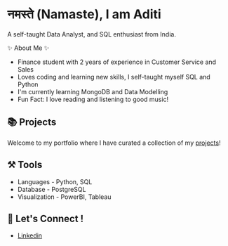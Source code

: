 # नमस्ते (Namaste), I am Aditi 
A self-taught Data Analyst, and SQL enthusiast from India.

:sparkles:	About Me :sparkles:	

- Finance student with 2 years of experience in Customer Service and Sales
- Loves coding and learning new skills, I self-taught myself SQL and Python
- I'm currently learning MongoDB and Data Modelling
- Fun Fact: I love reading and listening to good music!

## :books:	Projects
Welcome to my portfolio where I have curated a collection of my [projects](https://github.com/Aditi-2512/Portfolio-Data_Analytics)!

## :hammer_and_pick:	Tools
- Languages - Python, SQL
- Database - PostgreSQL
- Visualization - PowerBI, Tableau

## :wave:	Let's Connect !
- [Linkedin](https://www.linkedin.com/in/aditi-jagtap-380b54205/)
